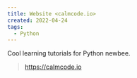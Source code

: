 ```yaml
---
title: Website <calmcode.io>
created: 2022-04-24
tags:
  - Python
---
```


Cool learning tutorials for Python newbee.

> <https://calmcode.io>
